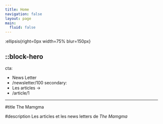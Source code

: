 ```yaml
---
title: Home
navigation: false
layout: page
main:
  fluid: false
---
```


:ellipsis{right=0px width=75% blur=150px}

::block-hero
---
cta:
  - News Letter
  - /newsletter/100
secondary:
  - Les articles →
  - /article/1
---

#title
The Mamgma

#description
Les articles et les news letters de *The Mamgma*
